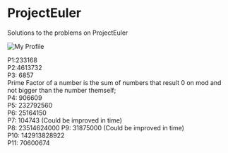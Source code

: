 # ProjectEuler
Solutions to the problems on ProjectEuler  

![My Profile](https://projecteuler.net/profile/ElliotFSociety.png)  
  
P1:233168  
P2:4613732  
P3: 6857  
	Prime Factor of a number is the sum of numbers that result 0 on mod and not bigger than the number themself;  
P4: 906609  
P5: 232792560  
P6: 25164150  
P7: 104743 (Could be improved in time)  
P8: 23514624000 
P9: 31875000 (Could be improved in time)  
P10: 142913828922  
P11: 70600674  
